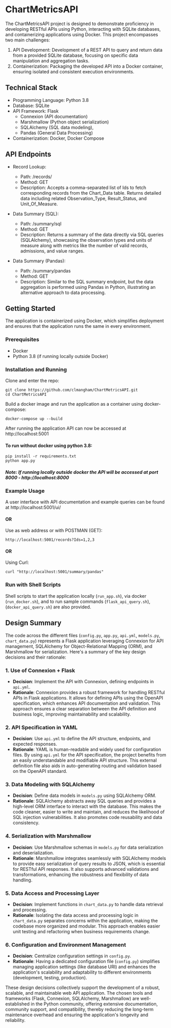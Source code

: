 # ChartMetricsAPI

The ChartMetricsAPI project is designed to demonstrate proficiency in developing RESTful APIs using Python, interacting with SQLite databases, and containerizing applications using Docker. This project encompasses two main challenges:

1. API Development: Development of a REST API to query and return data from a provided SQLite database, focusing on specific data manipulation and aggregation tasks.
2. Containerization: Packaging the developed API into a Docker container, ensuring isolated and consistent execution environments.

## Technical Stack

- Programming Language: Python 3.8
- Database: SQLite
- API Framework: Flask
    - Connexion (API documentation)
    - Marshmallow (Python object serialization)
    - SQLAlchemy (SQL data modeling),
    - Pandas (General Data Processing)
- Containerization: Docker, Docker Compose

## API Endpoints

- Record Lookup:
    - Path: /records/
    - Method: GET
    - Description: Accepts a comma-separated list of Ids to fetch corresponding records from the Chart_Data table. Returns detailed data including related Observation_Type, Result_Status, and Unit_Of_Measure.

- Data Summary (SQL):
    - Path: /summary/sql
    - Method: GET
    - Description: Returns a summary of the data directly via SQL queries (SQLAlchemy), showcasing the observation types and units of measure along with metrics like the number of valid records, admissions, and value ranges.

- Data Summary (Pandas):
    - Path: /summary/pandas
    - Method: GET
    - Description: Similar to the SQL summary endpoint, but the data aggregation is performed using Pandas in Python, illustrating an alternative approach to data processing.

## Getting Started

The application is containerized using Docker, which simplifies deployment and ensures that the application runs the same in every environment.

### Prerequisites

- Docker
- Python 3.8 (if running locally outside Docker)

### Installation and Running

Clone and enter the repo:
```
git clone https://github.com/clmangham/ChartMetricsAPI.git
cd ChartMetricsAPI
```

Build a docker image and run the application as a container using docker-compose:
```
docker-compose up --build
```

After running the application API can now be accessed at http://localhost:5001

#### To run without docker using python 3.8:

```
pip install -r requirements.txt
python app.py
```

####  *Note: If running locally outside docker the API will be accessed at port 8000 - http://localhost:8000*

### Example Usage

A user interface with API documentation and example queries can be found at http://localhost:5001/ui/

#### OR

Use as web address or with POSTMAN (GET):

```
http://localhost:5001/records?Ids=1,2,3
```

#### OR

Using Curl:
```
curl "http://localhost:5001/summary/pandas"
```

### Run with Shell Scripts
Shell scripts to start the application locally (`run_app.sh`), via docker (`run_docker.sh`), and to run sample commands (`flask_api_query.sh`), (`docker_api_query.sh`) are also provided.




## Design Summary

The code across the different files (`config.py`, `app.py`, `api.yml`, `models.py`, `chart_data.py`) represents a Flask application leveraging Connexion for API management, SQLAlchemy for Object-Relational Mapping (ORM), and Marshmallow for serialization. Here's a summary of the key design decisions and their rationale:

### 1. **Use of Connexion + Flask**

- **Decision**: Implement the API with Connexion, defining endpoints in `api.yml`.
- **Rationale**: Connexion provides a robust framework for handling RESTful APIs in Flask applications. It allows for defining APIs using the OpenAPI specification, which enhances API documentation and validation. This approach ensures a clear separation between the API definition and business logic, improving maintainability and scalability.

### 2. **API Specification in YAML**

- **Decision**: Use `api.yml` to define the API structure, endpoints, and expected responses.
- **Rationale**: YAML is human-readable and widely used for configuration files. By using `api.yml` for the API specification, the project benefits from an easily understandable and modifiable API structure. This external definition file also aids in auto-generating routing and validation based on the OpenAPI standard.

### 3. **Data Modeling with SQLAlchemy**

- **Decision**: Define data models in `models.py` using SQLAlchemy ORM.
- **Rationale**: SQLAlchemy abstracts away SQL queries and provides a high-level ORM interface to interact with the database. This makes the code cleaner, easier to write and maintain, and reduces the likelihood of SQL injection vulnerabilities. It also promotes code reusability and data consistency.

### 4. **Serialization with Marshmallow**

- **Decision**: Use Marshmallow schemas in `models.py` for data serialization and deserialization.
- **Rationale**: Marshmallow integrates seamlessly with SQLAlchemy models to provide easy serialization of query results to JSON, which is essential for RESTful API responses. It also supports advanced validations and transformations, enhancing the robustness and flexibility of data handling.

### 5. **Data Access and Processing Layer**

- **Decision**: Implement functions in `chart_data.py` to handle data retrieval and processing.
- **Rationale**: Isolating the data access and processing logic in `chart_data.py` separates concerns within the application, making the codebase more organized and modular. This approach enables easier unit testing and refactoring when business requirements change.

### 6. **Configuration and Environment Management**

- **Decision**: Centralize configuration settings in `config.py`.
- **Rationale**: Having a dedicated configuration file (`config.py`) simplifies managing application settings (like database URI) and enhances the application's scalability and adaptability to different environments (development, testing, production).

These design decisions collectively support the development of a robust, scalable, and maintainable web API application. The chosen tools and frameworks (Flask, Connexion, SQLAlchemy, Marshmallow) are well-established in the Python community, offering extensive documentation, community support, and compatibility, thereby reducing the long-term maintenance overhead and ensuring the application's longevity and reliability.
